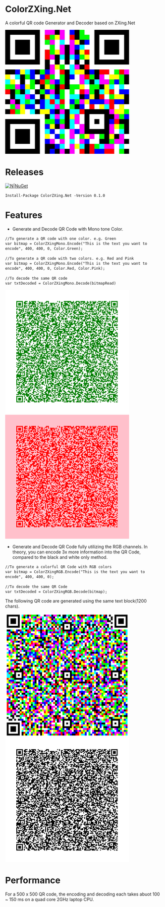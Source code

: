 # ColorZXing.Net
A colorful QR code Generator and Decoder based on ZXing.Net

![](Images/icon.jpg)

# Releases
[![N|NuGet](https://img.shields.io/badge/nuget-0.1.0-blue)](https://www.nuget.org/packages/ColorZXing.Net/)
```
Install-Package ColorZXing.Net -Version 0.1.0
```
# Features
* Generate and Decode QR Code with Mono tone Color. 
```
//To generate a QR code with one color. e.g. Green
var bitmap = ColorZXingMono.Encode("This is the text you want to encode", 400, 400, 0, Color.Green);

//To generate a QR code with two colors. e.g. Red and Pink
var bitmap = ColorZXingMono.Encode("This is the text you want to encode", 400, 400, 0, Color.Red, Color.Pink);

//To decode the same QR code
var txtDecoded = ColorZXingMono.Decode(bitmapRead)
```
![](Images/green.png) ![](Images/redpink.png)
* Generate and Decode QR Code fully utilizing the RGB channels. In theory, you can encode 3x more information into the QR Code, compared to the black and white only method.
```
//To generate a colorful QR Code with RGB colors
var bitmap = ColorZXingRGB.Encode("This is the text you want to encode", 400, 400, 0);

//To decode the same QR Code
var txtDecoded = ColorZXingRGB.Decode(bitmap);
```

The following QR code are generated using the same text block(1200 chars).

![](Images/test.png) ![](Images/basic.png)

# Performance
For a 500 x 500 QR code, the encoding and decoding each takes abuot 100 ~ 150 ms on a quad core 2GHz laptop CPU. 


